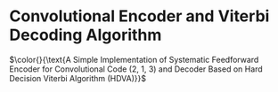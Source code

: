 # Convolutional Encoder and Viterbi Decoding Algorithm
$\color{}{\text{A Simple Implementation of Systematic Feedforward Encoder for Convolutional Code (2, 1, 3) and Decoder Based on Hard Decision Viterbi Algorithm (HDVA)}}$

